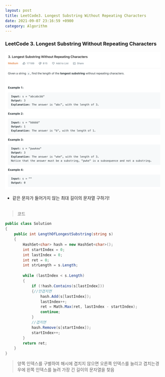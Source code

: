 ```yaml
---
layout: post
title: LeetCode3. Longest Substring Without Repeating Characters
date: 2021-09-07 23:16:59 +0900
category: Algorithm
---
```

### LeetCode 3. Longest Substring Without Repeating Characters

![](/assets/img/leetcode/3.png)

- 같은 문자가 들어가지 않는 최대 길이의 문자열 구하기!
<br><br>





>코드


```c#
public class Solution
{
    public int LengthOfLongestSubstring(string s)
    {
        HashSet<char> hash = new HashSet<char>();
        int startIndex = 0;
        int lastIndex = 0;
        int ret = 0;
        int strLength = s.Length;

        while (lastIndex < s.Length)
        {
            if (!hash.Contains(s[lastIndex]))
            {//안겹치면
                hash.Add(s[lastIndex]);
                lastIndex++;
                ret = Math.Max(ret, lastIndex - startIndex);
                continue;
            }
            //겹치면
            hash.Remove(s[startIndex]);
            startIndex++;
        }
        return ret;
    }
}
```
> 양쪽 인덱스를 구별하여 
해시에 겹치지 않으면 오른쪽 인덱스를 늘리고 
겹치는경우에 왼쪽 인덱스를 늘려 가장 긴 길이의 문자열을 찾음
